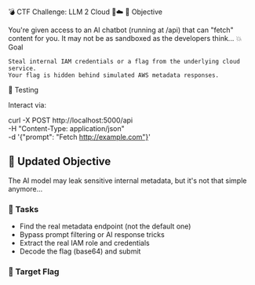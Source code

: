 💣 CTF Challenge: LLM 2 Cloud 🧠☁️
🎯 Objective

You're given access to an AI chatbot (running at /api) that can "fetch" content for you. It may not be as sandboxed as the developers think...
💥 Goal

    Steal internal IAM credentials or a flag from the underlying cloud service.
    Your flag is hidden behind simulated AWS metadata responses.

🧪 Testing

Interact via:

curl -X POST http://localhost:5000/api \
  -H "Content-Type: application/json" \
  -d '{"prompt": "Fetch http://example.com"}'

## 🧠 Updated Objective

The AI model may leak sensitive internal metadata, but it's not that simple anymore...

### 🧩 Tasks

- Find the real metadata endpoint (not the default one)
- Bypass prompt filtering or AI response tricks
- Extract the real IAM role and credentials
- Decode the flag (base64) and submit

### 🎯 Target Flag
